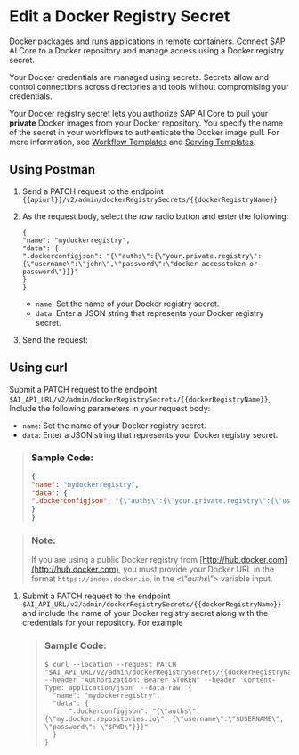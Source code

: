 <!-- loiobce96c1913e640e29a410bf0c8709849 -->

# Edit a Docker Registry Secret

Docker packages and runs applications in remote containers. Connect SAP AI Core to a Docker repository and manage access using a Docker registry secret.

Your Docker credentials are managed using secrets. Secrets allow and control connections across directories and tools without compromising your credentials.

Your Docker registry secret lets you authorize SAP AI Core to pull your **private** Docker images from your Docker repository. You specify the name of the secret in your workflows to authenticate the Docker image pull. For more information, see [Workflow Templates](workflow-templates-83523ab.md) and [Serving Templates](serving-templates-20a8667.md).



<a name="loiobce96c1913e640e29a410bf0c8709849__section_lfb_34f_mvb"/>

## Using Postman

1.  Send a PATCH request to the endpoint `{{apiurl}}/v2/admin/dockerRegistrySecrets/{{dockerRegistryName}}`
2.  As the request body, select the *raw* radio button and enter the following:

    ```
    {
    "name": "mydockerregistry",
    "data": {
    ".dockerconfigjson": "{\"auths\":{\"your.private.registry\":{\"username\":\"john\",\"password\":\"docker-accesstoken-or-password\"}}}"
    }
    }
    ```

    -   `name`: Set the name of your Docker registry secret.
    -   `data`: Enter a JSON string that represents your Docker registry secret.

3.  Send the request:



<a name="loiobce96c1913e640e29a410bf0c8709849__section_nqm_hqf_mvb"/>

## Using curl

Submit a PATCH request to the endpoint `$AI_API_URL/v2/admin/dockerRegistrySecrets/{{dockerRegistryName}}`, Include the following parameters in your request body:

-   `name`: Set the name of your Docker registry secret.
-   `data`: Enter a JSON string that represents your Docker registry secret.

> ### Sample Code:  
> ```json
> {
> "name": "mydockerregistry",
> "data": {
> ".dockerconfigjson": "{\"auths\":{\"your.private.registry\":{\"username\":\"john\",\"password\":\"docker-accesstoken-or-password\"}}}"
> }
> }
> ```

> ### Note:  
> If you are using a public Docker registry from [http://hub.docker.com](http://hub.docker.com), you must provide your Docker URL in the format `https://index.docker.io`, in the *<\\"auths\\"\>* variable input.

1.  Submit a PATCH request to the endpoint `$AI_API_URL/v2/admin/dockerRegistrySecrets/{{dockerRegistryName}}` and include the name of your Docker registry secret along with the credentials for your repository. For example

    > ### Sample Code:  
    > ```
    > $ curl --location --request PATCH "$AI_API_URL/v2/admin/dockerRegistrySecrets/{{dockerRegistryName}}" --header "Authorization: Bearer $TOKEN" --header 'Content-Type: application/json' --data-raw '{
    > 	"name": "mydockerregistry",
    > 	"data": {
    > 		".dockerconfigjson": "{\"auths\": {\"my.docker.repositories.io\": {\"username\":\"$USERNAME\", \"password\": \"$PWD\"}}}"
    > 	}
    > }
    > 
    > ```


